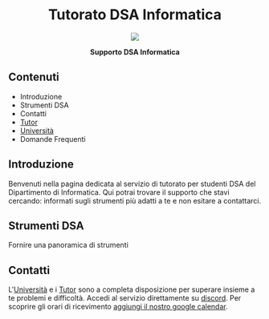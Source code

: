 <div align="center">
  <h1> Tutorato DSA Informatica </h1>

  <img src="https://study-eu.s3.amazonaws.com/uploads/university/university-of-pisa-logo.png" />

  <p>
    <strong> Supporto DSA Informatica </strong>
  </p>
</div>

## Contenuti

- Introduzione
- Strumenti DSA
- Contatti
- [Tutor](/tutor_contact/README.md)
- [Università](/university_contact/README.md)
- Domande Frequenti

## Introduzione

Benvenuti nella pagina dedicata al servizio di tutorato per studenti DSA del Dipartimento di Informatica.
Qui potrai trovare il supporto che stavi cercando: informati sugli strumenti più adatti a te e non esitare a contattarci.

## Strumenti DSA

Fornire una panoramica di strumenti

## Contatti

L'[Università](/university_contact/README.md) e i [Tutor](/tutor_contact/README.md) sono a completa disposizione per superare insieme a te problemi e difficoltà. Accedi al servizio direttamente su [discord](https://discord.gg/SZmjnzTjZ8). Per scoprire gli orari di ricevimento [aggiungi il nostro google calendar](https://calendar.google.com/calendar/u/0?cid=ZGJlMmlrZ201NWo3aGt1cHVtZWszMTZsZmNAZ3JvdXAuY2FsZW5kYXIuZ29vZ2xlLmNvbQ).
